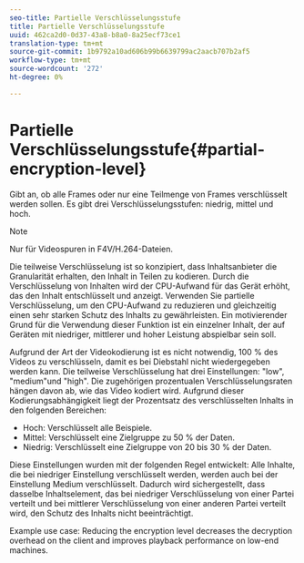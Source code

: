 ```yaml
---
seo-title: Partielle Verschlüsselungsstufe
title: Partielle Verschlüsselungsstufe
uuid: 462ca2d0-0d37-43a8-b8a0-8a25ecf73ce1
translation-type: tm+mt
source-git-commit: 1b9792a10ad606b99b6639799ac2aacb707b2af5
workflow-type: tm+mt
source-wordcount: '272'
ht-degree: 0%

---
```



# Partielle Verschlüsselungsstufe{#partial-encryption-level}

Gibt an, ob alle Frames oder nur eine Teilmenge von Frames verschlüsselt werden sollen. Es gibt drei Verschlüsselungsstufen: niedrig, mittel und hoch.

>[!NOTE]
>
>Nur für Videospuren in F4V/H.264-Dateien.

Die teilweise Verschlüsselung ist so konzipiert, dass Inhaltsanbieter die Granularität erhalten, den Inhalt in Teilen zu kodieren. Durch die Verschlüsselung von Inhalten wird der CPU-Aufwand für das Gerät erhöht, das den Inhalt entschlüsselt und anzeigt. Verwenden Sie partielle Verschlüsselung, um den CPU-Aufwand zu reduzieren und gleichzeitig einen sehr starken Schutz des Inhalts zu gewährleisten. Ein motivierender Grund für die Verwendung dieser Funktion ist ein einzelner Inhalt, der auf Geräten mit niedriger, mittlerer und hoher Leistung abspielbar sein soll.

Aufgrund der Art der Videokodierung ist es nicht notwendig, 100 % des Videos zu verschlüsseln, damit es bei Diebstahl nicht wiedergegeben werden kann. Die teilweise Verschlüsselung hat drei Einstellungen: &quot;low&quot;, &quot;medium&quot;und &quot;high&quot;. Die zugehörigen prozentualen Verschlüsselungsraten hängen davon ab, wie das Video kodiert wird. Aufgrund dieser Kodierungsabhängigkeit liegt der Prozentsatz des verschlüsselten Inhalts in den folgenden Bereichen:

* Hoch: Verschlüsselt alle Beispiele.
* Mittel: Verschlüsselt eine Zielgruppe zu 50 % der Daten.
* Niedrig: Verschlüsselt eine Zielgruppe von 20 bis 30 % der Daten.

Diese Einstellungen wurden mit der folgenden Regel entwickelt: Alle Inhalte, die bei niedriger Einstellung verschlüsselt werden, werden auch bei der Einstellung Medium verschlüsselt. Dadurch wird sichergestellt, dass dasselbe Inhaltselement, das bei niedriger Verschlüsselung von einer Partei verteilt und bei mittlerer Verschlüsselung von einer anderen Partei verteilt wird, den Schutz des Inhalts nicht beeinträchtigt.

Example use case: Reducing the encryption level decreases the decryption overhead on the client and improves playback performance on low-end machines.
